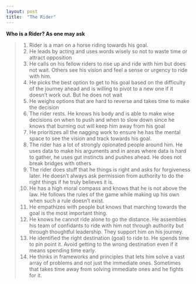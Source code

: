 ```yaml
---
layout: post
title:  "The Rider"
---
```

**Who is a Rider? As one may ask**

> 1. Rider is a man on a horse riding towards his goal.
> 2. He leads by acting and uses words wisely so not to waste time or attract opposition
> 3. He calls on his fellow riders to rise up and ride with him but does not wait. Others see his vision and feel a sense or urgency to ride with him.
> 4. He picks the best option to get to his goal based on the difficulty of the journey ahead and is willing to pivot to a new one if it doesn’t work out. But he does not wait
> 5. He weighs options that are hard to reverse and takes time to make the decision
> 6. The rider rests. He knows his body and is able to make wise decisions on when to push and when to slow down since he knows that burning out will keep him away from his goal
> 7. He prioritizes all the nagging work to ensure he has the mental space to see the vision and track towards his goal.
> 8. The rider has a lot of strongly opionated people around him. He uses data to make his arguments and in areas where data is hard to gather, he uses gut instincts and pushes ahead. He does not break bridges with others
> 9. The rider does stuff that he things is right and asks for forgiveness later. He doesn’t always ask permission from authority to do the right things if he truly believes it is.
> 10. He has a high moral compass and knows that he is not above the law. He follows the rules of the game while making up his own when such a rule doesn’t exist.
> 11. He empathizes with people but knows that marching towards the goal is the most important thing.
> 12. He knows he cannot ride alone to go the distance. He assembles his team of confidants to ride with him not through authority but through thoughtful leadership. They support him on his journey.
> 13. He identified the right destination  (goal) to ride to. He spends time to pin point it. Avoid getting to the wrong destination even if it means spending time early.
> 14. He thinks in frameworks and principles that lets him solve a vast array of problems and not just the immediate ones. Sometimes that takes time away from solving immediate ones and he fights for it.

